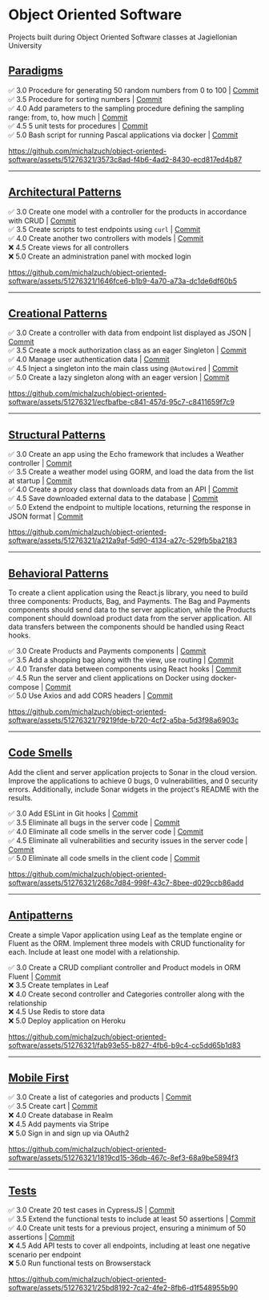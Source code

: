 # Object Oriented Software

Projects built during Object Oriented Software classes at Jagiellonian University

## [Paradigms](https://github.com/michalzuch/object-oriented-software/tree/main/Paradigms)

✅ 3.0 Procedure for generating 50 random numbers from 0 to 100 | [Commit](https://github.com/michalzuch/object-oriented-software/commit/070099d08661e984fb45f45992285c855896182f)  
✅ 3.5 Procedure for sorting numbers | [Commit](https://github.com/michalzuch/object-oriented-software/commit/e43abf3bb7b28e199a9a677e6af9b86ce2f24707)  
✅ 4.0 Add parameters to the sampling procedure defining the sampling range: from, to, how much | [Commit](https://github.com/michalzuch/object-oriented-software/commit/215ca357d8b200a82c3630738c9bddd4028cf9a4)  
✅ 4.5 5 unit tests for procedures | [Commit](https://github.com/michalzuch/object-oriented-software/commit/6f5ef20114189fa3631e41f3c56fb63994a95439)  
✅ 5.0 Bash script for running Pascal applications via docker | [Commit](https://github.com/michalzuch/object-oriented-software/commit/a6a9c2b9050aaedd082899cdcb801f97a32c7195)

https://github.com/michalzuch/object-oriented-software/assets/51276321/3573c8ad-f4b6-4ad2-8430-ecd817ed4b87

---

## [Architectural Patterns](https://github.com/michalzuch/object-oriented-software/tree/main/Architectural%20Patterns)

✅ 3.0 Create one model with a controller for the products in accordance with CRUD | [Commit](https://github.com/michalzuch/object-oriented-software/commit/0e1ac3cf875b5375d815296183c79d9774a09013)  
✅ 3.5 Create scripts to test endpoints using `curl` | [Commit](https://github.com/michalzuch/object-oriented-software/commit/d20baea97d1e34238cb30db485cbde64ded8befc)  
✅ 4.0 Create another two controllers with models | [Commit](https://github.com/michalzuch/object-oriented-software/commit/62c7c0405f54f1e6745ff9f18962eb60c54b6b09)  
❌ 4.5 Create views for all controllers  
❌ 5.0 Create an administration panel with mocked login

https://github.com/michalzuch/object-oriented-software/assets/51276321/1646fce6-b1b9-4a70-a73a-dc1de6df60b5

---

## [Creational Patterns](https://github.com/michalzuch/object-oriented-software/tree/main/Creational%20Patterns)

✅ 3.0 Create a controller with data from endpoint list displayed as JSON | [Commit](https://github.com/michalzuch/object-oriented-software/commit/167505ddc11c4a8927cae7906f97e0a7a03729e3)  
✅ 3.5 Create a mock authorization class as an eager Singleton | [Commit](https://github.com/michalzuch/object-oriented-software/commit/1c6614d75926adc890ac7eb0994b61889b67ad99)  
✅ 4.0 Manage user authentication data | [Commit](https://github.com/michalzuch/object-oriented-software/commit/fa9b7993c43d09318e805f8410930a5212a8679a)  
✅ 4.5 Inject a singleton into the main class using `@Autowired` | [Commit](https://github.com/michalzuch/object-oriented-software/commit/f4b97ab5a448ce986f313f57170ed28e91496e4c)  
✅ 5.0 Create a lazy singleton along with an eager version | [Commit](https://github.com/michalzuch/object-oriented-software/commit/bb4151d8c80b5dec5bc4de769dd1207b04d3e30f)

https://github.com/michalzuch/object-oriented-software/assets/51276321/ecfbafbe-c841-457d-95c7-c8411659f7c9

---

## [Structural Patterns](https://github.com/michalzuch/object-oriented-software/tree/main/Structural%20Patterns)

✅ 3.0 Create an app using the Echo framework that includes a Weather controller | [Commit](https://github.com/michalzuch/object-oriented-software/commit/5661addadc9df81b724e295d944b937dbd005280)  
✅ 3.5 Create a weather model using GORM, and load the data from the list at startup | [Commit](https://github.com/michalzuch/object-oriented-software/commit/694fa4543f5431a333a8544c9bb36468da2dcf3a)  
✅ 4.0 Create a proxy class that downloads data from an API | [Commit](https://github.com/michalzuch/object-oriented-software/commit/d69d3fe99c08dc1da09989a89e2a921ff8d26b8d)  
✅ 4.5 Save downloaded external data to the database | [Commit](https://github.com/michalzuch/object-oriented-software/commit/d69d3fe99c08dc1da09989a89e2a921ff8d26b8d)  
✅ 5.0 Extend the endpoint to multiple locations, returning the response in JSON format | [Commit](https://github.com/michalzuch/object-oriented-software/commit/2dfe2238281c7674c422bb58ebe4adf61c838646)

https://github.com/michalzuch/object-oriented-software/assets/51276321/a212a9af-5d90-4134-a27c-529fb5ba2183

---

## [Behavioral Patterns](https://github.com/michalzuch/object-oriented-software/tree/main/Behavioral%20Patterns)

To create a client application using the React.js library, you need to build three components: Products, Bag, and Payments. The Bag and Payments components should send data to the server application, while the Products component should download product data from the server application. All data transfers between the components should be handled using React hooks.

✅ 3.0 Create Products and Payments components | [Commit](https://github.com/michalzuch/object-oriented-software/commit/5fed65e569c703c8c81fe4d6d6cadc082a10a48f)  
✅ 3.5 Add a shopping bag along with the view, use routing | [Commit](https://github.com/michalzuch/object-oriented-software/commit/f2dcef55acbd5efd6be72a0da5f52631d1d7644d)  
✅ 4.0 Transfer data between components using React hooks | [Commit](https://github.com/michalzuch/object-oriented-software/commit/5fb6310e9876c47bb2765a325536ae1dd864677c)  
✅ 4.5 Run the server and client applications on Docker using docker-compose | [Commit](https://github.com/michalzuch/object-oriented-software/commit/452559366fb220d4235ef5c28e8c117684d6f11c)  
✅ 5.0 Use Axios and add CORS headers | [Commit](https://github.com/michalzuch/object-oriented-software/commit/5fed65e569c703c8c81fe4d6d6cadc082a10a48f)

https://github.com/michalzuch/object-oriented-software/assets/51276321/79219fde-b720-4cf2-a5ba-5d3f98a6903c

---

## [Code Smells](https://github.com/michalzuch/object-oriented-software/tree/main/Code%20Smells)

Add the client and server application projects to Sonar in the cloud version. Improve the applications to achieve 0 bugs, 0 vulnerabilities, and 0 security errors. Additionally, include Sonar widgets in the project's README with the results.

✅ 3.0 Add ESLint in Git hooks | [Commit](https://github.com/michalzuch/object-oriented-software/commit/4518deeff77ece849b55a89479e659e890d62c59)  
✅ 3.5 Eliminate all bugs in the server code | [Commit](https://github.com/michalzuch/object-oriented-software/commit/2998630b96c0b9311262eb957fccb5ae7af2d0fc)  
✅ 4.0 Eliminate all code smells in the server code | [Commit](https://github.com/michalzuch/object-oriented-software/commit/c778275ab04a025843cb813ba9c9dfce03bd65a5)  
✅ 4.5 Eliminate all vulnerabilities and security issues in the server code | [Commit](https://github.com/michalzuch/object-oriented-software/commit/2998630b96c0b9311262eb957fccb5ae7af2d0fc)  
✅ 5.0 Eliminate all code smells in the client code | [Commit](https://github.com/michalzuch/object-oriented-software/commit/2998630b96c0b9311262eb957fccb5ae7af2d0fc)

https://github.com/michalzuch/object-oriented-software/assets/51276321/268c7d84-998f-43c7-8bee-d029ccb86add

---

## [Antipatterns](https://github.com/michalzuch/object-oriented-software/tree/main/Antipatterns)

Create a simple Vapor application using Leaf as the template engine or Fluent as the ORM. Implement three models with CRUD functionality for each. Include at least one model with a relationship.

✅ 3.0 Create a CRUD compliant controller and Product models in ORM Fluent | [Commit](https://github.com/michalzuch/object-oriented-software/commit/ee618c27f510a38b61409bd316d59a1e7c8e9333)  
❌ 3.5 Create templates in Leaf  
❌ 4.0 Create second controller and Categories controller along with the relationship  
❌ 4.5 Use Redis to store data  
❌ 5.0 Deploy application on Heroku

https://github.com/michalzuch/object-oriented-software/assets/51276321/fab93e55-b827-4fb6-b9c4-cc5dd65b1d83

---

## [Mobile First](https://github.com/michalzuch/object-oriented-software/tree/main/MobileFirst)

✅ 3.0 Create a list of categories and products | [Commit](https://github.com/michalzuch/object-oriented-software/commit/979b83b700aa997040d32cf0ec4c4d2c0503ccf3)  
✅ 3.5 Create cart | [Commit](https://github.com/michalzuch/object-oriented-software/commit/6698c8d8e0cb52e90bf45ef74c5550f675ff594f)  
❌ 4.0 Create database in Realm  
❌ 4.5 Add payments via Stripe  
❌ 5.0 Sign in and sign up via OAuth2

https://github.com/michalzuch/object-oriented-software/assets/51276321/1819cd15-36db-467c-8ef3-68a9be5894f3

---

## [Tests](https://github.com/michalzuch/object-oriented-software/tree/main/Tests)

✅ 3.0 Create 20 test cases in CypressJS | [Commit](https://github.com/michalzuch/object-oriented-software/commit/ee374595fc3e2b5718ddd0c2cf41a7ffd1abbd79)  
✅ 3.5 Extend the functional tests to include at least 50 assertions | [Commit](https://github.com/michalzuch/object-oriented-software/commit/ee374595fc3e2b5718ddd0c2cf41a7ffd1abbd79)  
✅ 4.0 Create unit tests for a previous project, ensuring a minimum of 50 assertions | [Commit](https://github.com/michalzuch/object-oriented-software/commit/7437530051ce6d9b1ab580d4ac24f6dff6ed08e6)  
❌ 4.5 Add API tests to cover all endpoints, including at least one negative scenario per endpoint  
❌ 5.0 Run functional tests on Browserstack

https://github.com/michalzuch/object-oriented-software/assets/51276321/25bd8192-7ca2-4fe2-8fb6-d1f548955b90
